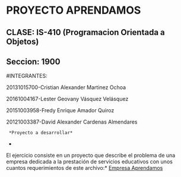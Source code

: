 PROYECTO APRENDAMOS
===================

CLASE: IS-410 (Programacion Orientada a Objetos) 
------------------------------------------------

Seccion: 1900
-------------

#INTEGRANTES:


20131015700-Cristian Alexander Martinez Ochoa

20161004167-Lester Geovany Vásquez Velásquez

20151003958-Fredy Enrique Amador Quiroz

20121003387-David Alexander Cardenas Almendares





  

     *Proyecto a desarrollar*
  
*
El ejercicio consiste en un proyecto que describe el problema de una empresa 
dedicada a la prestación de servicios educativos con unos cuantos requerimientos 
de este archivo:*
[Empresa Aprendamos](https://github.com/AlxZeroX/POO-1900/blob/master/Docs/Proyecto%20de%20POO.pdf)


